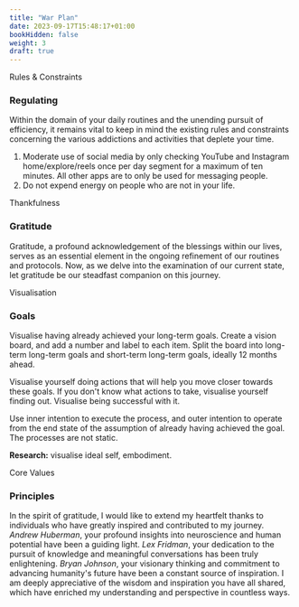 ```yaml
---
title: "War Plan"
date: 2023-09-17T15:48:17+01:00
bookHidden: false
weight: 3
draft: true
---
```


<n2>Rules & Constraints</n2>
### Regulating

Within the domain of your daily routines and the unending pursuit of efficiency, it remains vital to keep in mind the existing rules and constraints concerning the various addictions and activities that deplete your time.

1. Moderate use of social media by only checking YouTube and Instagram home/explore/reels once per day segment for a maximum of ten minutes. All other apps are to only be used for messaging people.
2. Do not expend energy on people who are not in your life.

<n2>Thankfulness</n2>
### Gratitude

Gratitude, a profound acknowledgement of the blessings within our lives, serves as an essential element in the ongoing refinement of our routines and protocols. Now, as we delve into the examination of our current state, let gratitude be our steadfast companion on this journey.

<n2>Visualisation</n2>
### Goals

Visualise having already achieved your long-term goals. Create a vision board, and add a number and label to each item. Split the board into long-term long-term goals and short-term long-term goals, ideally 12 months ahead.

Visualise yourself doing actions that will help you move closer towards these goals. If you don't know what actions to take, visualise yourself finding out. Visualise being successful with it.

Use inner intention to execute the process, and outer intention to operate from the end state of the assumption of already having achieved the goal. The processes are not static.

**Research:** visualise ideal self, embodiment.

<n2>Core Values</n2>
### Principles

In the spirit of gratitude, I would like to extend my heartfelt thanks to individuals who have greatly inspired and contributed to my journey. *Andrew Huberman*, your profound insights into neuroscience and human potential have been a guiding light. *Lex Fridman*, your dedication to the pursuit of knowledge and meaningful conversations has been truly enlightening. *Bryan Johnson*, your visionary thinking and commitment to advancing humanity's future have been a constant source of inspiration. I am deeply appreciative of the wisdom and inspiration you have all shared, which have enriched my understanding and perspective in countless ways.


